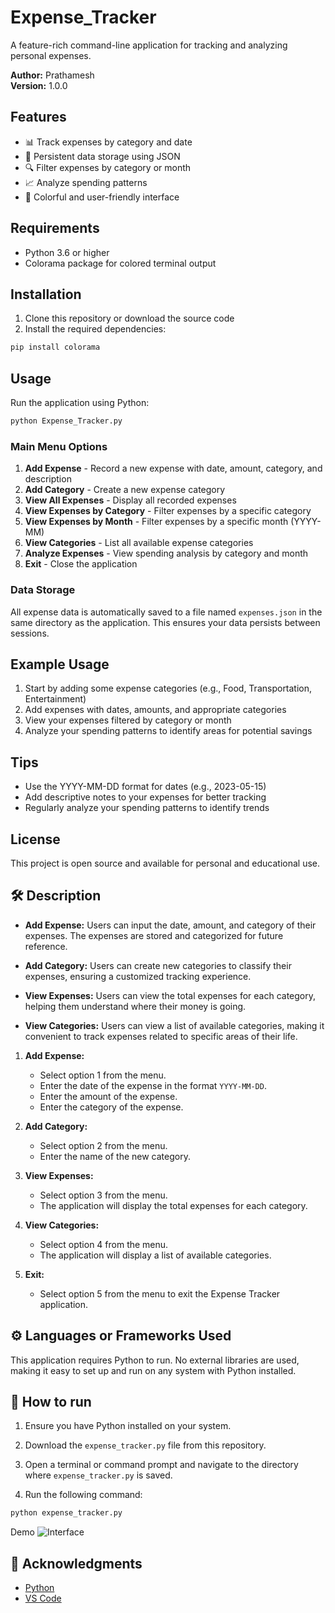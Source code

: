 # Expense_Tracker

A feature-rich command-line application for tracking and analyzing personal expenses.

**Author:** Prathamesh  
**Version:** 1.0.0

## Features

- 📊 Track expenses by category and date
- 💾 Persistent data storage using JSON
- 🔍 Filter expenses by category or month
- 📈 Analyze spending patterns
- 🎨 Colorful and user-friendly interface

## Requirements

- Python 3.6 or higher
- Colorama package for colored terminal output

## Installation

1. Clone this repository or download the source code
2. Install the required dependencies:

```bash
pip install colorama
```

## Usage

Run the application using Python:

```bash
python Expense_Tracker.py
```

### Main Menu Options

1. **Add Expense** - Record a new expense with date, amount, category, and description
2. **Add Category** - Create a new expense category
3. **View All Expenses** - Display all recorded expenses
4. **View Expenses by Category** - Filter expenses by a specific category
5. **View Expenses by Month** - Filter expenses by a specific month (YYYY-MM)
6. **View Categories** - List all available expense categories
7. **Analyze Expenses** - View spending analysis by category and month
8. **Exit** - Close the application

### Data Storage

All expense data is automatically saved to a file named `expenses.json` in the same directory as the application. This ensures your data persists between sessions.

## Example Usage

1. Start by adding some expense categories (e.g., Food, Transportation, Entertainment)
2. Add expenses with dates, amounts, and appropriate categories
3. View your expenses filtered by category or month
4. Analyze your spending patterns to identify areas for potential savings

## Tips

- Use the YYYY-MM-DD format for dates (e.g., 2023-05-15)
- Add descriptive notes to your expenses for better tracking
- Regularly analyze your spending patterns to identify trends

## License

This project is open source and available for personal and educational use.

## 🛠️ Description

- **Add Expense:** Users can input the date, amount, and category of their expenses. The expenses are stored and categorized for future reference.
  
- **Add Category:** Users can create new categories to classify their expenses, ensuring a customized tracking experience.

- **View Expenses:** Users can view the total expenses for each category, helping them understand where their money is going.

- **View Categories:** Users can view a list of available categories, making it convenient to track expenses related to specific areas of their life.



1. **Add Expense:**
    - Select option 1 from the menu.
    - Enter the date of the expense in the format `YYYY-MM-DD`.
    - Enter the amount of the expense.
    - Enter the category of the expense.
    
2. **Add Category:**
    - Select option 2 from the menu.
    - Enter the name of the new category.
    
3. **View Expenses:**
    - Select option 3 from the menu.
    - The application will display the total expenses for each category.
    
4. **View Categories:**
    - Select option 4 from the menu.
    - The application will display a list of available categories.
    
5. **Exit:**
    - Select option 5 from the menu to exit the Expense Tracker application.

## ⚙️ Languages or Frameworks Used

This application requires Python to run. No external libraries are used, making it easy to set up and run on any system with Python installed.

## 🌟 How to run

1. Ensure you have Python installed on your system.

2. Download the `expense_tracker.py` file from this repository.

3. Open a terminal or command prompt and navigate to the directory where `expense_tracker.py` is saved.

4. Run the following command:

 ```sh
python expense_tracker.py
```
Demo ![Interface](https://github.com/user-attachments/assets/d9192e4a-6931-4ae1-95a0-ad3a01f01979)

## 📝 Acknowledgments
- [Python](https://www.python.org/)
- [VS Code](https://code.visualstudio.com/)

